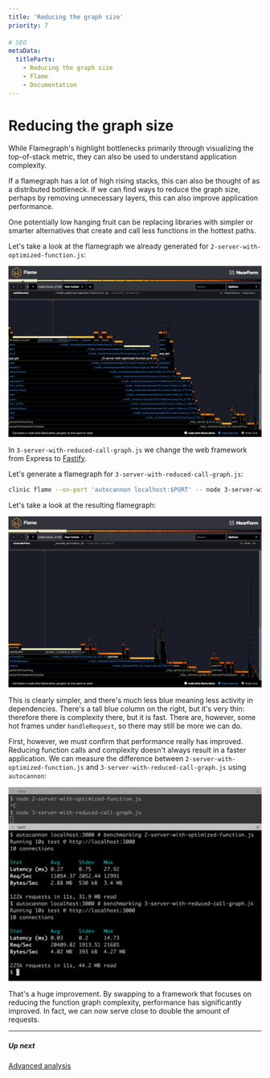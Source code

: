 ```yaml
---
title: 'Reducing the graph size'
priority: 7

# SEO
metaData:
  titleParts:
    - Reducing the graph size
    - Flame
    - Documentation
---
```


# Reducing the graph size

While Flamegraph's highlight bottlenecks primarily through visualizing
the top-of-stack metric, they can also be used to understand application
complexity.

If a flamegraph has a lot of high rising stacks, this can
also be thought of as a distributed bottleneck. If we can find ways
to reduce the graph size, perhaps by removing unnecessary layers,
this can also improve application performance.

One potentially low hanging fruit can be replacing libraries with
simpler or smarter alternatives that create and call less functions
in the hottest paths.

Let's take a look at the flamegraph we already generated for `2-server-with-optimized-function.js`:

![Flamegraph from node-clinic-demo/2-server-with-optimized-function.js](06-A.png)

In `3-server-with-reduced-call-graph.js` we change the web framework
from Express to [Fastify](https://www.fastify.io/).

Let's generate a flamegraph for `3-server-with-reduced-call-graph.js`:

```bash
clinic flame --on-port 'autocannon localhost:$PORT' -- node 3-server-with-reduced-call-graph.js
```

Let's take a look at the resulting flamegraph:

![Flamegraph from node-clinic-flame-demo/3-server-with-reduced-call-graph.js](07-A.png)

This is clearly simpler, and there's much less blue meaning less activity in dependencies.
There's a tall blue column on the right, but it's very thin: therefore there is complexity
there, but it is fast. There are, however, some hot frames under `handleRequest`, so
there may still be more we can do.

First, however, we must confirm that performance really has improved. Reducing
function calls and complexity doesn't always result in a faster application. We can
measure the difference between `2-server-with-optimized-function.js` and
`3-server-with-reduced-call-graph.js` using `autocannon`:

![Output from autocannon before and after switching to Fastify](07-B.png)

That's a huge improvement. By swapping to a framework that focuses on
reducing the function graph complexity, performance has significantly improved.
In fact, we can now serve close to double the amount of requests.

---

##### Up next

[Advanced analysis](/documentation/flame/08-advanced-analysis/)
